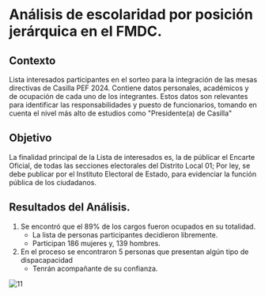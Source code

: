 # Análisis de escolaridad por posición jerárquica en el FMDC.

## Contexto
Lista interesados participantes en el sorteo para la integración de las mesas directivas de Casilla PEF 2024. Contiene datos personales, académicos y de ocupación de cada uno de los integrantes.
Estos datos son relevantes para identificar las responsabilidades y puesto de funcionarios, tomando en cuenta el nivel más alto de estudios como "Presidente(a) de Casilla"

## Objetivo
La finalidad principal de la Lista de interesados es, la de públicar el Encarte Oficial, de todas las secciones electorales del Distrito Local 01; Por ley, se debe publicar por el Instituto Electoral de Estado, para evidenciar la función pública de los ciudadanos.

## Resultados del Análisis.
1. Se encontró que el 89% de los cargos fueron ocupados en su totalidad.
   - La lista de personas participantes decidieron libremente.
   - Participan 186 mujeres y, 139 hombres.
3. En el proceso se encontraron 5 personas que presentan algún tipo de dispacapacidad
   - Tenrán acompañante de su confianza.

![11](https://github.com/licjoyboy/1.-Microsoft-Excel/assets/174209500/5007d4d7-67b4-4193-897f-33ebca18a775)
